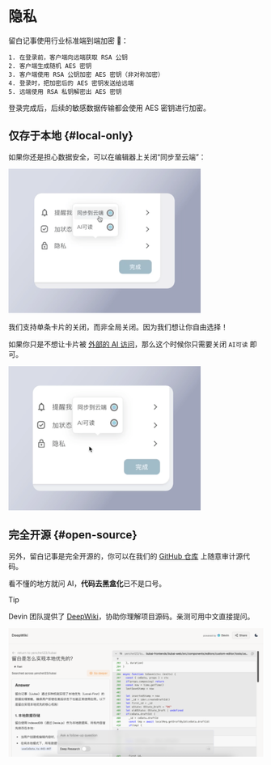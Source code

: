 # 隐私

留白记事使用行业标准端到端加密 🔐：

```
1. 在登录前，客户端向远端获取 RSA 公钥
2. 客户端生成随机 AES 密钥
3. 客户端使用 RSA 公钥加密 AES 密钥（非对称加密）
4. 登录时，把加密后的 AES 密钥发送给远端
5. 远端使用 RSA 私钥解密出 AES 密钥
```

登录完成后，后续的敏感数据传输都会使用 AES 密钥进行加密。

## 仅存于本地 {#local-only}

如果你还是担心数据安全，可以在编辑器上关闭“同步至云端”：

<img src="../article/2024/assets1220/19.gif" width="380" alt="no cloud">

我们支持单条卡片的关闭，而非全局关闭。因为我们想让你自由选择！

如果你只是不想让卡片被 [外部的 AI 访问](../article/2024/how-to-use-multi-ai-on-wechat)，那么这个时候你只需要关闭 `AI可读` 即可。

<img src="../article/2024/assets1220/18.gif" width="380" alt="no ai">

## 完全开源 {#open-source}

另外，留白记事是完全开源的，你可以在我们的 [GitHub 仓库](https://github.com/yenche123/liubai) 上随意审计源代码。

看不懂的地方就问 AI，**代码去黑盒化**已不是口号。

> [!TIP]
> Devin 团队提供了 [DeepWiki](https://deepwiki.com/yenche123/liubai)，协助你理解项目源码。亲测可用中文直接提问。
>
> ![Explanation from DeepWiki](./assets-privacy/02.png)